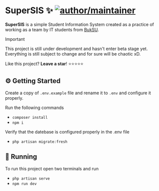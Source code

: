 # SuperSIS ✨ [![author/maintainer](https://img.shields.io/badge/by-superteam-016eea.svg?logo=github&labelColor=181717&longCache=true&style=flat-square)](https://buksu.edu.ph)

**SuperSIS** is a simple Student Information System created as a practice of working as a team by IT students from [BukSU](https://buksu.edu.ph).

> [!IMPORTANT]  
> This project is still under development and hasn't enter beta stage yet. Everything is still subject to change and for sure will be chaotic xD.

Like this project? **Leave a star**! ⭐⭐⭐⭐⭐

## ⚙️ Getting Started

Create a copy of `.env.example` file and rename it to `.env` and configure it properly.

Run the following commands

-   `composer install`
-   `npm i`

Verify that the datebase is configured properly in the .env file

-   `php artisan migrate:fresh`

## 🚀 Running

To run this project open two terminals and run

-   `php artisan serve`
-   `npm run dev`
